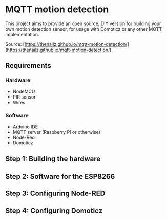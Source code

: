 # MQTT motion detection

This project aims to provide an open source, DIY version for building your own motion detection sensor, for usage with Domoticz or any other MQTT implementation.

Source: [https://thenailz.github.io/mqtt-motion-detection/](https://thenailz.github.io/mqtt-motion-detection/)

## Requirements

### Hardware

- NodeMCU
- PIR sensor
- Wires

### Software

- Arduino IDE
- MQTT server (Raspberry PI or otherwise)
- Node-Red
- Domoticz

## Step 1: Building the hardware

## Step 2: Software for the ESP8266

## Step 3: Configuring Node-RED 

## Step 4: Configuring Domoticz
